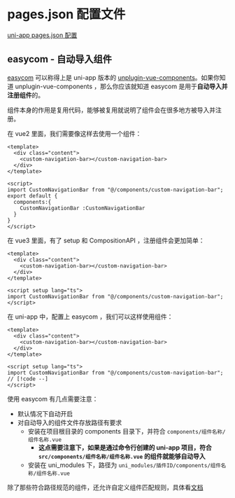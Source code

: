 # pages.json 配置文件

[uni-app pages.json 配置](https://uniapp.dcloud.net.cn/collocation/pages.html)

## easycom - 自动导入组件

[easycom](https://uniapp.dcloud.net.cn/collocation/pages.html#easycom) 可以称得上是 uni-app 版本的 [unplugin-vue-components](https://unplugin.unjs.io/showcase/unplugin-vue-components.html)。如果你知道 unplugin-vue-components ，那么你应该就知道 easycom 是用于**自动导入并注册组件**的。

组件本身的作用是复用代码，能够被复用就说明了组件会在很多地方被导入并注册。

在 vue2 里面，我们需要像这样去使用一个组件：

```vue
<template>
  <div class="content">
    <custom-navigation-bar></custom-navigation-bar>
  </div>
</template>

<script>
import CustomNavigationBar from "@/components/custom-navigation-bar";
export default {
  components:{
    CustomNavigationBar :CustomNavigationBar
  }
}
</script>
```

在 vue3 里面，有了 setup 和 CompositionAPI ，注册组件会更加简单：

```vue
<template>
  <div class="content">
    <custom-navigation-bar></custom-navigation-bar>
  </div>
</template>

<script setup lang="ts">
import CustomNavigationBar from "@/components/custom-navigation-bar";
</script>
```

在 uni-app 中，配置上 easycom ，我们可以这样使用组件：

```vue
<template>
  <div class="content">
    <custom-navigation-bar></custom-navigation-bar>
  </div>
</template>

<script setup lang="ts">
import CustomNavigationBar from "@/components/custom-navigation-bar"; // [!code --]
</script>
```

使用 easycom 有几点需要注意：

- 默认情况下自动开启
- 对自动导入的组件文件存放路径有要求
  - 安装在项目根目录的 components 目录下，并符合 `components/组件名称/组件名称.vue`
    - **这点需要注意下，如果是通过命令行创建的 uni-app 项目，符合 `src/components/组件名称/组件名称.vue` 的组件就能够自动导入**
  - 安装在 uni_modules 下，路径为 `uni_modules/插件ID/components/组件名称/组件名称.vue`

除了那些符合路径规范的组件，还允许自定义组件匹配规则，具体看[文档](https://uniapp.dcloud.net.cn/collocation/pages.html#easycom)
